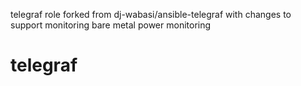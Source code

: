 telegraf role forked from dj-wabasi/ansible-telegraf with changes to support monitoring bare metal power monitoring
# telegraf
